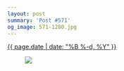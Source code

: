```yaml
---
layout: post
summary: 'Post #571'
og_image: 571-1280.jpg
---
```


<div class="post">
 <time>
  <a href="/571">
   {{ page.date | date: "%B %-d, %Y" }}
  </a>
 </time>
 <a href="/571">
  <figure data-taken="10/23/2016">
   <img sizes="(min-width: 700px) 50vw, calc(100vw - 2rem)" src="{{ site.assets_url }}/571-640.jpg" srcset="{{ site.assets_url }}/571-320.jpg 320w, {{ site.assets_url }}/571-640.jpg 640w, {{ site.assets_url }}/571-960.jpg 960w, {{ site.assets_url }}/571-1280.jpg 1280w"/>
  </figure>
 </a>
</div>
